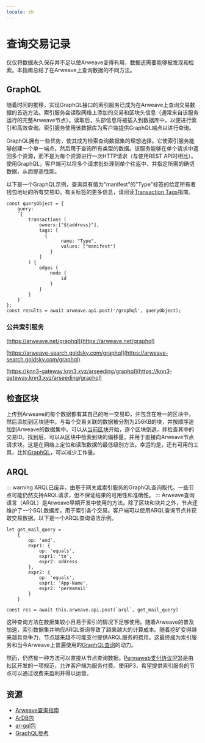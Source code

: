 ```yaml
---
locale: zh
---
```

# 查询交易记录
仅仅将数据永久保存并不足以使Arweave变得有用，数据还需要能够被发现和检索。本指南总结了在Arweave上查询数据的不同方法。

## GraphQL
随着时间的推移，实现GraphQL接口的索引服务已成为在Arweave上查询交易数据的首选方法。索引服务会读取网络上添加的交易和区块头信息（通常来自该服务运行的完整Arweave节点）。读取后，头部信息将被插入到数据库中，以便进行索引和高效查询。索引服务使用该数据库为客户端提供GraphQL端点以进行查询。

GraphQL拥有一些优势，使其成为检索查询数据集的理想选择。它使索引服务能够创建一个单一端点，然后用于查询所有类型的数据。该服务能够在单个请求中返回多个资源，而不是为每个资源进行一次HTTP请求（与使用REST API时相比）。使用GraphQL，客户端可以将多个请求批处理到单个往返中，并指定所需的确切数据，从而提高性能。

以下是一个GraphQL示例，查询具有值为"manifest"的"Type"标签的给定所有者钱包地址的所有交易ID。有关标签的更多信息，请阅读[Transaction Tags](tags.md)指南。

```js:no-line-numbers
const queryObject = {
	query:
	`{
		transactions (
			owners:["${address}"],
			tags: [
			  {
					name: "Type",
					values: ["manifest"]
				}
			]
		) {
			edges {
				node {
					id
				}
			}
		}
	}`
};
const results = await arweave.api.post('/graphql', queryObject);
```

### 公共索引服务
[https://arweave.net/graphql](https://arweave.net/graphql)

[https://arweave-search.goldsky.com/graphql](https://arweave-search.goldsky.com/graphql)

[https://knn3-gateway.knn3.xyz/arseeding/graphql](https://knn3-gateway.knn3.xyz/arseeding/graphql)

## 检查区块
上传到Arweave的每个数据都有其自己的唯一交易ID，并包含在唯一的区块中，然后添加到区块链中。与每个交易关联的数据被分割为256KB的块，并按顺序追加到Arweave的数据集中。可以从[当前区块](https://arweave.net/block/current)开始，逐个区块倒退，并检查其中的交易ID。找到后，可以从区块中检索到块的偏移量，并用于直接向Arweave节点请求块。这是在网络上定位和读取数据的最低级别方法。幸运的是，还有可用的工具，比如[GraphQL](#graphql)，可以减少工作量。

## ARQL
::: warning
ARQL已废弃，由基于网关或索引服务的GraphQL查询取代。一些节点可能仍然支持ARQL请求，但不保证结果的可用性和准确性。
:::
Arweave查询语言（ARQL）是Arweave早期开发中使用的方法。除了区块和块片之外，节点还维护了一个SQL数据库，用于索引各个交易。客户端可以使用ARQL查询节点并获取交易数据。以下是一个ARQL查询语法示例。

```js:no-line-numbers
let get_mail_query =
	{
		op: 'and',
		expr1: {
			op: 'equals',
			expr1: 'to',
			expr2: address
		},
		expr2: {
			op: 'equals',
			expr1: 'App-Name',
			expr2: 'permamail'
		}
	}

const res = await this.arweave.api.post(`arql`, get_mail_query)
```
这种查询方法在数据集较小且易于索引的情况下足够使用。随着Arweave的普及加速，索引数据集并响应ARQL查询导致了越来越大的计算成本。随着挖矿变得越来越具竞争力，节点越来越不可能支付提供ARQL服务的费用。这最终成为索引服务和当今Arweave上普遍使用的[GraphQL查询](#graphql)的动力。

然而，仍然有一种方法可以直接从节点查询数据。[Permaweb支付协议(P3)](https://arweave.net/UoDCeYYmamvnc0mrElUxr5rMKUYRaujo9nmci206WjQ)是由社区开发的一项规范，允许客户端为服务付费。使用P3，希望提供索引服务的节点可以通过收费来盈利并得以运营。

## 资源
* [Arweave查询指南](../guides/querying-arweave/querying-arweave.md)
* [ArDB包](../guides/querying-arweave/ardb.md)
* [ar-gql包](../guides/querying-arweave/ar-gql.md)
* [GraphQL参考](../references/gql.md)
